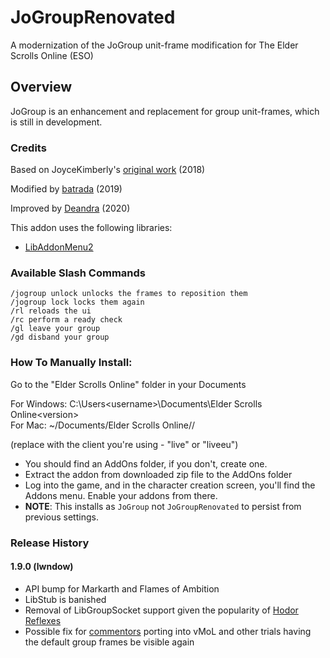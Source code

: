 # JoGroupRenovated
A modernization of the JoGroup unit-frame modification for The Elder Scrolls Online (ESO)

## Overview
JoGroup is an enhancement and replacement for group unit-frames, which is still in development.

### Credits
Based on JoyceKimberly's [original work](https://www.esoui.com/downloads/info1549-JoGroup.html) (2018)

Modified by [batrada](https://www.esoui.com/downloads/info2355-JoGroupUpdated.html) (2019)

Improved by [Deandra](https://www.esoui.com/downloads/info1719-JoGroupQuickUpdate.html) (2020)

This addon uses the following libraries:
* [LibAddonMenu2](http://www.esoui.com/downloads/info7-LibAddonMenu.html)

### Available Slash Commands
```
/jogroup unlock unlocks the frames to reposition them
/jogroup lock locks them again
/rl reloads the ui
/rc perform a ready check
/gl leave your group
/gd disband your group
```

### How To Manually Install:
Go to the "Elder Scrolls Online" folder in your Documents

  For Windows: C:\Users\<username>\Documents\Elder Scrolls Online\<version>\
  For Mac: ~/Documents/Elder Scrolls Online/<version>/

  (replace <version> with the client you're using - "live" or "liveeu")

* You should find an AddOns folder, if you don't, create one.
* Extract the addon from downloaded zip file to the AddOns folder
* Log into the game, and in the character creation screen, you'll find the Addons menu. Enable your addons from there.
* **NOTE**: This installs as `JoGroup` not `JoGroupRenovated` to persist from previous settings.

### Release History
#### 1.9.0 (lwndow)
* API bump for Markarth and Flames of Ambition
* LibStub is banished
* Removal of LibGroupSocket support given the popularity of [Hodor Reflexes](https://www.esoui.com/downloads/info2311-HodorReflexes-DPSUltimateShare.html)
* Possible fix for [commentors](https://www.esoui.com/downloads/info1719-JoGroupQuickUpdate.html#comments) porting into vMoL and other trials having the default group frames be visible again 